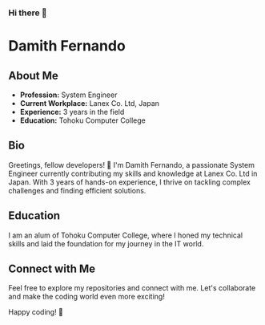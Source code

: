### Hi there 👋

# Damith Fernando

## About Me
- **Profession:** System Engineer
- **Current Workplace:** Lanex Co. Ltd, Japan
- **Experience:** 3 years in the field
- **Education:** Tohoku Computer College

## Bio
Greetings, fellow developers! 👋 I'm Damith Fernando, a passionate System Engineer currently contributing my skills and knowledge at Lanex Co. Ltd in Japan. With 3 years of hands-on experience, I thrive on tackling complex challenges and finding efficient solutions.

## Education
I am an alum of Tohoku Computer College, where I honed my technical skills and laid the foundation for my journey in the IT world.

## Connect with Me
Feel free to explore my repositories and connect with me. Let's collaborate and make the coding world even more exciting!

Happy coding! 🚀

